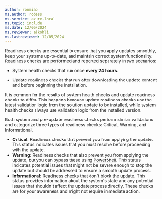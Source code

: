 ```yaml
---
author: ronmiab
ms.author: robess
ms.service: azure-local
ms.topic: include
ms.date: 12/05/2024
ms.reviewer: alkohli
ms.lastreviewed: 12/05/2024
---
```


Readiness checks are essential to ensure that you apply updates smoothly, keep your systems up-to-date, and maintain correct system functionality. Readiness checks are performed and reported separately in two scenarios:

- System health checks that run once **every 24 hours**.

- Update readiness checks that run after downloading the update content and before beginning the installation.

It is common for the results of system health checks and update readiness checks to differ. This happens because update readiness checks use the latest validation logic from the solution update to be installed, while system health checks always use validation logic from the installed version.

Both system and pre-update readiness checks perform similar validations and categorize three types of readiness checks: Critical, Warning, and Informational.

- **Critical**: Readiness checks that prevent you from applying the update. This status indicates issues that you must resolve before proceeding with the update.
- **Warning**: Readiness checks that also prevent you from applying the update, but you can bypass these using [PowerShell](../update/update-via-powershell-23h2.md#troubleshoot-updates). This status indicates potential issues that might not be severe enough to stop the update but should be addressed to ensure a smooth update process.
- **Informational**: Readiness checks that don't block the update. This status provides information about the system's state and any potential issues that shouldn't affect the update process directly. These checks are for your awareness and might not require immediate action.